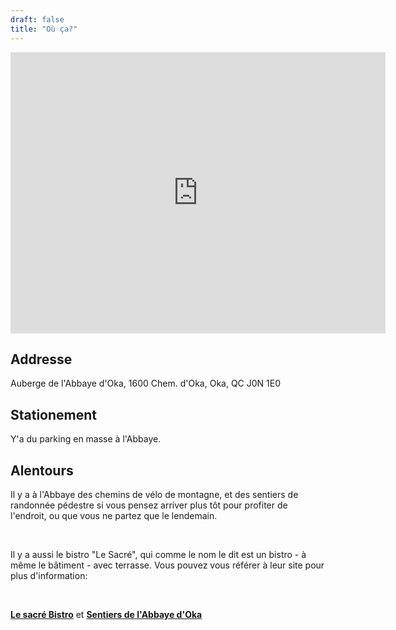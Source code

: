 ```yaml
---
draft: false
title: "Où ça?"
---
```


<iframe class="google-map" src="https://www.google.com/maps/embed?pb=!1m18!1m12!1m3!1d1398.4273098604904!2d-74.0314092814913!3d45.492872249198776!2m3!1f0!2f0!3f0!3m2!1i1024!2i768!4f13.1!3m3!1m2!1s0x4cc931646071ae65%3A0x53bc4a6c3fe45155!2sAuberge%20de%20l&#39;Abbaye%20d&#39;Oka!5e0!3m2!1sen!2sca!4v1684073750438!5m2!1sen!2sca" width="600" height="450" style="border:0;" allowfullscreen="" loading="lazy" referrerpolicy="no-referrer-when-downgrade"></iframe>

## Addresse

Auberge de l'Abbaye d'Oka, 
1600 Chem. d'Oka,
Oka, QC
J0N 1E0

## Stationement

Y'a du parking en masse à l'Abbaye.

## Alentours 
Il y a à l'Abbaye des chemins de vélo de montagne, et des sentiers de randonnée pédestre si vous pensez arriver plus tôt pour profiter de l'endroit, ou que vous ne partez que le lendemain.

<br>

Il y a aussi le bistro "Le Sacré", qui comme le nom le dit est un bistro - à même le bâtiment - avec terrasse.
Vous pouvez vous référer à leur site pour plus d'information:

<br>

**[Le sacré Bistro](https://www.abbayeoka.ca/fr/le-sacre-bistro/bistro)** et **[Sentiers de l'Abbaye d'Oka ](https://velo.abbayeoka.ca/fr)**




